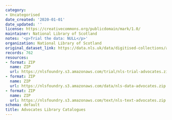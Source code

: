 ```yaml
---
category:
- Uncategorised
date_created: '2020-01-01'
date_updated: ''
license: https://creativecommons.org/publicdomain/mark/1.0/
maintainer: National Library of Scotland
notes: '<p>Trial the data: NULL</p>'
organization: National Library of Scotland
original_dataset_link: https://data.nls.uk/data/digitised-collections/advocates-library-catalogues/
records: 762
resources:
- format: ZIP
  name: ZIP
  url: https://nlsfoundry.s3.amazonaws.com/trial/nls-trial-advocates.zip
- format: ZIP
  name: ZIP
  url: https://nlsfoundry.s3.amazonaws.com/data/nls-data-advocates.zip
- format: ZIP
  name: ZIP
  url: https://nlsfoundry.s3.amazonaws.com/text/nls-text-advocates.zip
schema: default
title: Advocates Library Catalogues
---
```

